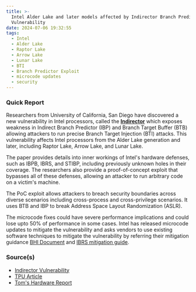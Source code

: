 ```yaml
---
title: >-
  Intel Alder Lake and later models affected by Indirector Branch Predictor
  Vulnerability
date: 2024-07-06 19:32:55
tags:
  - Intel
  - Alder Lake
  - Raptor Lake
  - Arrow Lake
  - Lunar Lake
  - BTI
  - Branch Predictor Exploit
  - microcode updates
  - security
---
```


### Quick Report

Researchers from University of California, San Diego have discovered a new vulnerability in Intel processors, called the **[Indirector][def]** which exposes weakness in Indirect Branch Predictor (IBP) and Branch Target Buffer (BTB) allowing attackers to run precise Branch Target Injection (BTI) attacks. This vulnerability affects Intel processors from the Alder Lake generation and later, including Raptor Lake, Arrow Lake, and Lunar Lake.
<!-- more -->

The paper provides details into inner workings of Intel\'s hardware defenses, such as IBPB, IBRS, and STIBP, including previously unknown holes in their coverage. The researchers also provide a proof-of-concept exploit that bypasses all of these defenses, allowing an attacker to run arbitrary code on a victim\'s machine.

The PoC exploit allows attackers to breach security boundaries across diverse scenarios including cross-process and cross-privilege scenarios. It uses BTB and IBP to break Address Space Layout Randomization (ASLR).

The microcode fixes could have severe performance implications and could lose upto 50% of performance in some cases. Intel has released microcode updates to mitigate the vulnerability and asks vendors to use existing software techniques to mitigate the vulnerability by referring their mitigation guidance [BHI Document][def2] and [IBRS mitigation guide][def3].

### Source(s)

- [Indirector Vulnerability][def]
- [TPU Article][def4]
- [Tom\'s Hardware Report][def5]

[def]: https://indirector.cpusec.org/
[def2]: https://www.intel.com/content/www/us/en/developer/articles/technical/software-security-guidance/technical-documentation/branch-history-injection.html
[def3]: https://www.intel.com/content/www/us/en/developer/articles/technical/software-security-guidance/technical-documentation/speculative-execution-side-channel-mitigations.html#IBRS
[def4]: https://www.techpowerup.com/324110/indirector-is-intels-latest-branch-predictor-vulnerability-but-patch-is-already-out
[def5]: https://www.tomshardware.com/tech-industry/cyber-security/newer-intel-cpus-vulnerable-to-new-indirector-attack-spectre-style-attacks-risk-stealing-sensitive-data-intel-says-no-new-mitigations-required

